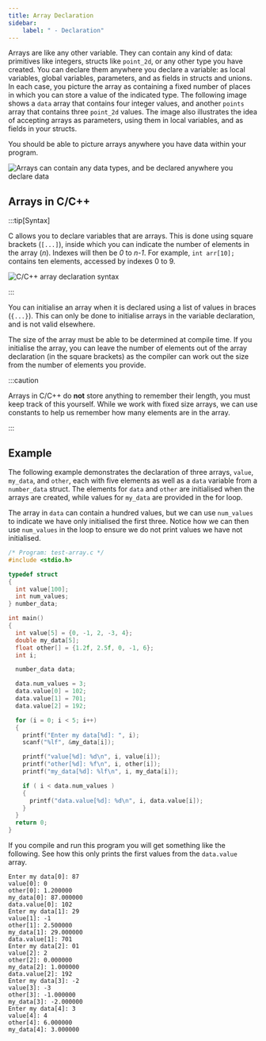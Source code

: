 ```yaml
---
title: Array Declaration
sidebar:
    label: " - Declaration"
---
```


Arrays are like any other variable. They can contain any kind of data: primitives like integers, structs like `point_2d`, or any other type you have created. You can declare them anywhere you declare a variable: as local variables, global variables, parameters, and as fields in structs and unions. In each case, you picture the array as containing a fixed number of places in which you can store a value of the indicated type. The following image shows a `data` array that contains four integer values, and another `points` array that contains three `point_2d` values. The image also illustrates the idea of accepting arrays as parameters, using them in local variables, and as fields in your structs.

You should be able to picture arrays anywhere you have data within your program.

![Arrays can contain any data types, and be declared anywhere you declare data](./images/array-decl-idea.png)

## Arrays in C/C++

:::tip[Syntax]

C allows you to declare variables that are arrays. This is done using square brackets (`[...]`), inside which you can indicate the number of elements in the array (*n*). Indexes will then be *0* to *n-1*. For example, `int arr[10];` contains ten elements, accessed by indexes 0 to 9.

![C/C++ array declaration syntax](./images/array-decl.png)

:::

You can initialise an array when it is declared using a list of values in braces (`{...}`). This can only be done to initialise arrays in the variable declaration, and is not valid elsewhere.

The size of the array must be able to be determined at compile time. If you initialise the array, you can leave the number of elements out of the array declaration (in the square brackets) as the compiler can work out the size from the number of elements you provide.

:::caution

Arrays in C/C++ do **not** store anything to remember their length, you must keep track of this yourself. While we work with fixed size arrays, we can use constants to help us remember how many elements are in the array.

:::

## Example

The following example demonstrates the declaration of three arrays, `value`, `my_data`, and `other`, each with five elements as well as a `data` variable from a `number_data` struct. The elements for `data` and `other` are initialised when the arrays are created, while values for `my_data` are provided in the for loop.

The array in `data` can contain a hundred values, but we can use `num_values` to indicate we have only initialised the first three. Notice how we can then use `num_values` in the loop to ensure we do not print values we have not initialised.

```cpp
/* Program: test-array.c */
#include <stdio.h>

typedef struct
{
  int value[100];
  int num_values;
} number_data;

int main()
{
  int value[5] = {0, -1, 2, -3, 4};
  double my_data[5];
  float other[] = {1.2f, 2.5f, 0, -1, 6};
  int i;

  number_data data;

  data.num_values = 3;
  data.value[0] = 102;
  data.value[1] = 701;
  data.value[2] = 192;

  for (i = 0; i < 5; i++)
  {
    printf("Enter my data[%d]: ", i);
    scanf("%lf", &my_data[i]);

    printf("value[%d]: %d\n", i, value[i]);
    printf("other[%d]: %f\n", i, other[i]);
    printf("my_data[%d]: %lf\n", i, my_data[i]);

    if ( i < data.num_values )
    {
      printf("data.value[%d]: %d\n", i, data.value[i]);
    }
  }
  return 0;
}
```

If you compile and run this program you will get something like the following. See how this only prints the first values from the `data.value` array.

```
Enter my data[0]: 87
value[0]: 0
other[0]: 1.200000
my_data[0]: 87.000000
data.value[0]: 102
Enter my data[1]: 29
value[1]: -1
other[1]: 2.500000
my_data[1]: 29.000000
data.value[1]: 701
Enter my data[2]: 01
value[2]: 2
other[2]: 0.000000
my_data[2]: 1.000000
data.value[2]: 192
Enter my data[3]: -2
value[3]: -3
other[3]: -1.000000
my_data[3]: -2.000000
Enter my data[4]: 3
value[4]: 4
other[4]: 6.000000
my_data[4]: 3.000000
```